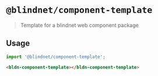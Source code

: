 # `@blindnet/component-template`

> Template for a blindnet web component package

## Usage

```js
import '@blindnet/component-template';
```

```html
<bldn-component-template></bldn-component-template>
```
